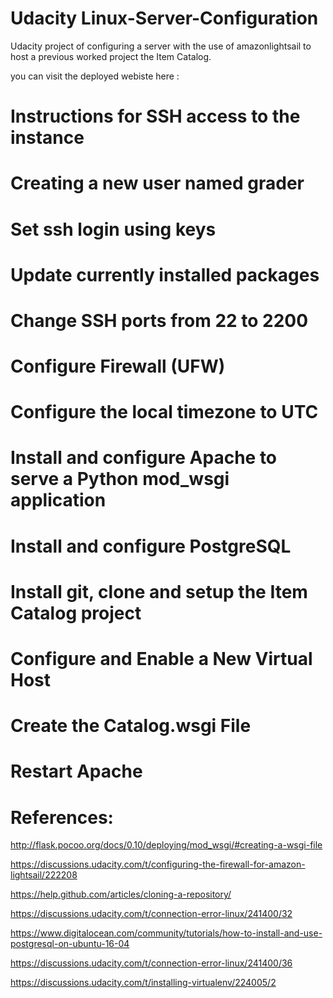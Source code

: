 # Udacity Linux-Server-Configuration
Udacity project of configuring a server with the use of amazonlightsail to host a previous worked project the Item Catalog.

you can visit the deployed webiste here :

# Instructions for SSH access to the instance

# Creating a new user named grader

# Set ssh login using keys

# Update currently installed packages

# Change SSH ports from 22 to 2200

# Configure Firewall (UFW)

# Configure the local timezone to UTC

# Install and configure Apache to serve a Python mod_wsgi application

# Install and configure PostgreSQL

# Install git, clone and setup the Item Catalog project

# Configure and Enable a New Virtual Host

# Create the Catalog.wsgi File

# Restart Apache

# References:

http://flask.pocoo.org/docs/0.10/deploying/mod_wsgi/#creating-a-wsgi-file

https://discussions.udacity.com/t/configuring-the-firewall-for-amazon-lightsail/222208

https://help.github.com/articles/cloning-a-repository/

https://discussions.udacity.com/t/connection-error-linux/241400/32

https://www.digitalocean.com/community/tutorials/how-to-install-and-use-postgresql-on-ubuntu-16-04

https://discussions.udacity.com/t/connection-error-linux/241400/36

https://discussions.udacity.com/t/installing-virtualenv/224005/2
